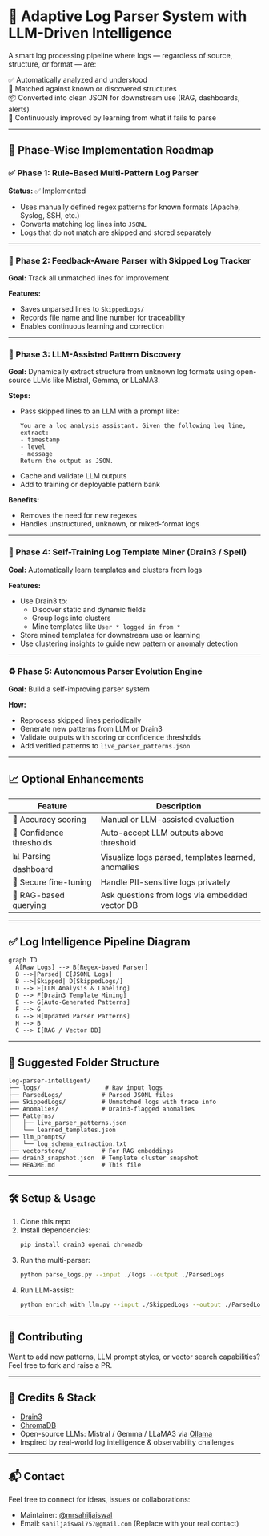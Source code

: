 # 🧭 Adaptive Log Parser System with LLM-Driven Intelligence

A smart log processing pipeline where logs — regardless of source, structure, or format — are:

✅ Automatically analyzed and understood  
🧠 Matched against known or discovered structures  
📦 Converted into clean JSON for downstream use (RAG, dashboards, alerts)  
🔁 Continuously improved by learning from what it fails to parse  

---

## 🚀 Phase-Wise Implementation Roadmap

### ✅ Phase 1: Rule-Based Multi-Pattern Log Parser

**Status:** ✅ Implemented

- Uses manually defined regex patterns for known formats (Apache, Syslog, SSH, etc.)
- Converts matching log lines into `JSONL`
- Logs that do not match are skipped and stored separately

---

### 🔄 Phase 2: Feedback-Aware Parser with Skipped Log Tracker

**Goal:** Track all unmatched lines for improvement

**Features:**
- Saves unparsed lines to `SkippedLogs/`
- Records file name and line number for traceability
- Enables continuous learning and correction

---

### 🧠 Phase 3: LLM-Assisted Pattern Discovery

**Goal:** Dynamically extract structure from unknown log formats using open-source LLMs like Mistral, Gemma, or LLaMA3.

**Steps:**
- Pass skipped lines to an LLM with a prompt like:
  ```
  You are a log analysis assistant. Given the following log line, extract:
  - timestamp
  - level
  - message
  Return the output as JSON.
  ```
- Cache and validate LLM outputs
- Add to training or deployable pattern bank

**Benefits:**
- Removes the need for new regexes
- Handles unstructured, unknown, or mixed-format logs

---

### 🧬 Phase 4: Self-Training Log Template Miner (Drain3 / Spell)

**Goal:** Automatically learn templates and clusters from logs

**Features:**
- Use Drain3 to:
  - Discover static and dynamic fields
  - Group logs into clusters
  - Mine templates like `User * logged in from *`
- Store mined templates for downstream use or learning
- Use clustering insights to guide new pattern or anomaly detection

---

### ♻️ Phase 5: Autonomous Parser Evolution Engine

**Goal:** Build a self-improving parser system

**How:**
- Reprocess skipped lines periodically
- Generate new patterns from LLM or Drain3
- Validate outputs with scoring or confidence thresholds
- Add verified patterns to `live_parser_patterns.json`

---

## 📈 Optional Enhancements

| Feature                        | Description |
|-------------------------------|-------------|
| 🧪 Accuracy scoring            | Manual or LLM-assisted evaluation |
| 🧠 Confidence thresholds       | Auto-accept LLM outputs above threshold |
| 📊 Parsing dashboard           | Visualize logs parsed, templates learned, anomalies |
| 🔐 Secure fine-tuning          | Handle PII-sensitive logs privately |
| 💬 RAG-based querying          | Ask questions from logs via embedded vector DB |

---

## ✅ Log Intelligence Pipeline Diagram

```mermaid
graph TD
  A[Raw Logs] --> B[Regex-based Parser]
  B -->|Parsed| C[JSONL Logs]
  B -->|Skipped| D[SkippedLogs/]
  D --> E[LLM Analysis & Labeling]
  D --> F[Drain3 Template Mining]
  E --> G[Auto-Generated Patterns]
  F --> G
  G --> H[Updated Parser Patterns]
  H --> B
  C --> I[RAG / Vector DB]
```

---

## 📁 Suggested Folder Structure

```
log-parser-intelligent/
├── logs/                  # Raw input logs
├── ParsedLogs/           # Parsed JSONL files
├── SkippedLogs/          # Unmatched logs with trace info
├── Anomalies/            # Drain3-flagged anomalies
├── Patterns/
│   ├── live_parser_patterns.json
│   └── learned_templates.json
├── llm_prompts/
│   └── log_schema_extraction.txt
├── vectorstore/          # For RAG embeddings
├── drain3_snapshot.json  # Template cluster snapshot
└── README.md             # This file
```

---

## 🛠️ Setup & Usage

1. Clone this repo  
2. Install dependencies:
   ```bash
   pip install drain3 openai chromadb
   ```
3. Run the multi-parser:
   ```bash
   python parse_logs.py --input ./logs --output ./ParsedLogs
   ```
4. Run LLM-assist:
   ```bash
   python enrich_with_llm.py --input ./SkippedLogs --output ./ParsedLogs
   ```

---

## 🙋 Contributing

Want to add new patterns, LLM prompt styles, or vector search capabilities?  
Feel free to fork and raise a PR.

---

## 🧠 Credits & Stack

- [Drain3](https://github.com/logpai/drain3)
- [ChromaDB](https://www.trychroma.com/)
- Open-source LLMs: Mistral / Gemma / LLaMA3 via [Ollama](https://ollama.com/)
- Inspired by real-world log intelligence & observability challenges

---

## 📬 Contact

Feel free to connect for ideas, issues or collaborations:
- Maintainer: [@mrsahiljaiswal](https://linkedin.com/in/mrsahiljaiswal)
- Email: `sahiljaiswal757@gmail.com` (Replace with your real contact)
